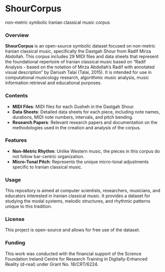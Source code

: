 # ShourCorpus
non-metric symbolic Iranian classical music corpus

### Overview
**ShourCorpus** is an open-source symbolic dataset focused on non-metric Iranian classical music, specifically the Dastgah Shour from Radif Mirza Abdollah. This corpus includes 29 MIDI files and data sheets that represent the foundational repertoire of Iranian classical music based on  “Radif Analysis - based on the notation of Mirza Abdollah’s Radif with annotated visual description” by Dariush Talai (Talai, 2015). It is intended for use in computational musicology research, algorithmic music analysis, music information retrieval and educational purposes.

### Contents
- **MIDI Files**: MIDI files for each Gusheh in the Dastgah Shour.
- **Data Sheets**: Detailed data sheets for each piece, including note names, durations, MIDI note numbers, intervals, and pitch bending.
- **Research Papers**: Relevant research papers and documentation on the methodologies used in the creation and analysis of the corpus.

### Features
- **Non-Metric Rhythm**: Unlike Western music, the pieces in this corpus do not follow bar-centric organization.
- **Micro-Tonal Pitch**: Represents the unique micro-tonal adjustments specific to Iranian classical music.

### Usage
This repository is aimed at computer scientists, researchers, musicians, and educators interested in Iranian classical music. It provides a dataset for studying the modal systems, melodic structures, and rhythmic patterns unique to this tradition.

### License
This project is open-source and allows for free use of the dataset. 

### Funding
This work was conducted with the financial support of the Science Foundation Ireland Centre for Research Training in Digitally-Enhanced Reality (d-real) under Grant No. 18/CRT/6224.
